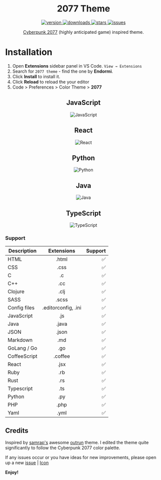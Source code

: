 <h1 align="center">
  2077 Theme
</h1>

<p align="center">
  <a href="https://marketplace.visualstudio.com/items?itemName=Endormi.2077-theme">
    <img src="https://img.shields.io/visual-studio-marketplace/v/endormi.2077-theme.svg?color=purple&label=Marketplace%20version&style=popout-square" alt="version" />
  </a>
  <a href="https://marketplace.visualstudio.com/items?itemName=Endormi.2077-theme">
    <img src="https://img.shields.io/visual-studio-marketplace/d/Endormi.2077-theme?style=flat-square" alt="downloads" />
  </a>
  <a href="https://marketplace.visualstudio.com/items?itemName=Endormi.2077-theme#review-details">
    <img src="https://img.shields.io/visual-studio-marketplace/stars/endormi.2077-theme.svg?color=yellow&label=Rating&style=popout-square" alt="stars" />
  </a>
  <a href="https://github.com/endormi/vscode-2077-theme/issues">
    <img src="https://img.shields.io/github/issues-raw/endormi/vscode-2077-theme.svg?color=blue&label=Open%20issues&style=popout-square" alt="issues" />
  </a>
</p>

<p align="center"><a href="https://www.cyberpunk.net">Cyberpunk 2077</a> (highly anticipated game) inspired theme.</p>

# Installation

1. Open **Extensions** sidebar panel in VS Code. `View → Extensions`
2. Search for `2077 theme` - find the one by **Endormi**.
3. Click **Install** to install it.
4. Click **Reload** to reload the your editor
5. Code > Preferences > Color Theme > **2077**

<h2 align="center">
  JavaScript
</h2>

<p align="center">
<img src="https://user-images.githubusercontent.com/39559256/59502682-1258c180-8ea7-11e9-8ab5-287642eb30ce.PNG" alt="JavaScript">
</p>

<h2 align="center">
  React
</h2>


<p align="center">
<img src="https://user-images.githubusercontent.com/39559256/59502752-3fa56f80-8ea7-11e9-81f1-e5d7230ee6e7.png" alt="React">
</p>

<h2 align="center">
  Python
</h2>

<p align="center">
<img src="https://user-images.githubusercontent.com/39559256/59502733-2e5c6300-8ea7-11e9-87d9-5b186c482bbd.PNG" alt="Python">
</p>

<h2 align="center">
  Java
</h2>


<p align="center">
<img src="https://user-images.githubusercontent.com/39559256/61230780-691a1b00-a733-11e9-99fc-cb5f0a1d5422.PNG" alt="Java">
</p>

<h2 align="center">
  TypeScript
</h2>

<p align="center">
<img src="https://user-images.githubusercontent.com/39559256/59502784-564bc680-8ea7-11e9-8c6f-3752ee02a384.PNG" alt="TypeScript">
</p>

### Support

| Description       | Extensions         | Support  |
| ------------- |:-------------:| -----:|
| HTML      | .html | ✅ |
| CSS      | .css      |   ✅ |
| C      | .c      |   ✅ |
| C++      | .cc      |   ✅ |
| Clojure      | .clj      |   ✅ |
| SASS      | .scss      |   ✅ |
| Config files | .editorconfig, .ini      |  ✅ |
| JavaScript | .js     |  ✅ |
| Java | .java    |  ✅ |
| JSON | .json      |  ✅ |
| Markdown | .md      |  ✅ |
| GoLang / Go | .go      |  ✅ |
| CoffeeScript | .coffee     |  ✅ |
| React | .jsx     |  ✅ |
| Ruby | .rb     |  ✅ |
| Rust | .rs     |  ✅ |
| Typescript | .ts     |  ✅ |
| Python | .py     |  ✅ |
| PHP | .php     |  ✅ |
| Yaml | .yml     | ✅ |

## Credits

Inspired by [samrap's](https://github.com/samrap) awesome [outrun](https://github.com/samrap/outrun-theme-vscode) theme. I edited the theme quite significantly to follow the Cyberpunk 2077 color palette.

If any issues occur or you have ideas for new improvements, please open up a new [issue](https://github.com/endormi/vscode-2077-theme/issues) | [Icon](https://www.freepik.com/free-vector/night-city-skyline-background_1276620.htm)

**Enjoy!**
